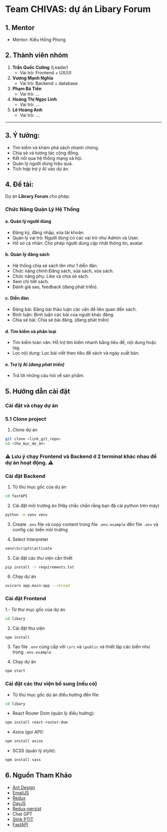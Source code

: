 # **Team CHIVAS**: dự án Libary Forum

## **1. Mentor**
-  Mentor: Kiều Hồng Phong

## **2. Thành viên nhóm**

1. **Trần Quốc Cường** (Leader)
   - Vai trò: Frontend + UX/UI 
2. **Vương Mạnh Nghĩa**
   - Vai trò: Backend + database
3. **Phạm Bá Tiến**
   - Vai trò: ...
4. **Hoàng Thị Ngọc Linh**
   - Vai trò: ...
5. **Lê Hoàng Anh**
   - Vai trò: ...

---
## **3. Ý tưởng:**
- Tìm kiếm và khám phá sách nhanh chóng.
- Chia sẻ và tương tác cộng đồng.
- Kết nối qua hệ thống mạng xã hội.
- Quản lý người dùng hiệu quả.
- Tích hợp trợ ý AI vào dự án.

## **4. Đề tài:**
Dự án **Library Forum** cho phép:
### Chức Năng Quản Lý Hệ Thống

#### a. Quản lý người dùng
- Đăng ký, đăng nhập, xóa tài khoản
- Quản lý vai trò: Người dùng có các vai trò như Admin và User.
- Hồ sơ cá nhân: Cho phép người dùng cập nhật thông tin, avatar.

#### b. Quản lý đăng sách
- Hệ thống chia sẻ sách lên như 1 diễn đàn.
- Chức năng chính:Đăng sách, sửa sách, xóa sách.
- Chức năng phụ: Like và chia sẻ sách.
- Xem chi tiết sách.
- Đánh giá sao, feedback (đang phát triển).

#### c. Diễn đàn 
- Đăng bài: Đăng bài thảo luận các vấn đề liên quan đến sách.
- Bình luận: Bình luận các bài của người khác đăng.
- Chia sẻ bài: Chia sẻ bài đăng. (đang phát triển)

#### d. Tìm kiếm và phân loại
- Tìm kiếm toàn văn: Hỗ trợ tìm kiếm nhanh bằng tiêu đề, nội dung hoặc tag.
- Lọc nội dung: Lọc bài viết theo tiêu đề sách và ngày xuất bản.

#### e. Trợ lý AI *(đang phát triển)*
- Trả lời những câu hỏi về sản phẩm.


## **5. Hướng dẫn cài đặt**
### Cài đặt và chạy dự án

### **5.1 Clone project**
1. Clone dự án
```bash
git clone <link_git_repo>
cd <thư_mục_dự_án>
```
### **⚠️ Lưu ý chạy Frontend và Backend ở 2 terminal khác nhau để dự án hoạt động. ⚠️**

### **Cài đặt Backend**
1. Từ thư mục gốc của dự án

```bash
cd fastAPI
```

2. Cài đặt môi trường ảo (Hãy chắc chắn rằng bạn đã cài python trên máy)

```bash
python -m venv venv
```

3. Create `.env` file và copy content trong file `.env.example` đến file `.env` và config các biến môi trường

4. Select Interpreter

```bash
venv\Scripts\activate
```

5. Cài đặt các thư viện cần thiết

```bash
pip install -r requirements.txt
```

6. Chạy dự án

```bash
uvicorn app.main:app --reload
```

### **Cài đặt Frontend**
1.- Từ thư mục gốc của dự án

```bash
cd libary
```

2. Cài đặt thư viện 
```bash
npm install
```

3. Tạo file `.env` cùng cấp với `\src` và `\public` và thiết lập các biến như trong `.env.example`

4. Chạy dự án 
```bash
npm start 
```

### Cài đặt các thư viện bổ sung (nếu có)
- Từ thư mục gốc dự án điều hướng đến file
```bash
cd libary
```
- React Router Dom (quản lý điều hướng):
```bash
npm install react-router-dom
```
- Axios (gọi API):
```bash
npm install axios
```
- SCSS (quản lý style):
```bash
npm install sass
```


## **6. Nguồn Tham Khảo**
- [Ant Design](https://ant.design)
- [EmailJS](https://www.emailjs.com)
- [Redux](https://redux-toolkit.js.org/)
- [DayJS](https://day.js.org/)
- [Redux-persist](https://github.com/rt2zz/redux-persist)
- Chat GPT
- [Slink PTIT](slink.ptit.edu.vn)
- [FastAPI](https://fastapi.tiangolo.com/)

<!-- cd reactjs -->
